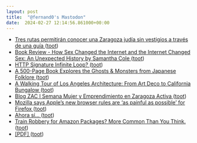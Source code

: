 ```yaml
---
layout: post
title:  "@fernand0's Mastodon"
date:  2024-02-27 12:14:56.861000+00:00
---
```

*  [Tres rutas permitirán conocer una Zaragoza judía sin vestigios a través de una guía ](https://www.aragondigital.es/articulo/cultura/rutas-permitiran-conocer-zaragoza-judia-vestigios-traves-guia/20240226141248864238.htm) ([toot](https://mastodon.social/@fernand0/112003389643854318))
*  [Book Review - How Sex Changed the Internet and the Internet Changed Sex: An Unexpected History by Samantha Cole ](https://shkspr.mobi/blog/2024/02/book-review-how-sex-changed-the-internet-and-the-internet-changed-sex-an-unexpected-history-by-samantha-cole) ([toot](https://mastodon.social/@fernand0/112003116853350451))
*  [HTTP Signature Infinite Loop? ](https://shkspr.mobi/blog/2024/02/http-signature-infinite-loop) ([toot](https://mastodon.social/@fernand0/112003019308692246))
*  [A 500-Page Book Explores the Ghosts & Monsters from Japanese Folklore ](https://www.openculture.com/2024/02/a-500-page-book-explores-the-ghosts-monsters-from-japanese-folklore.htm) ([toot](https://mastodon.social/@fernand0/112002760973629806))
*  [A Walking Tour of Los Angeles Architecture: From Art Deco to California Bungalow ](https://www.openculture.com/2024/02/a-walking-tour-of-los-angeles-architecture-from-art-deco-to-california-bungalow.htm) ([toot](https://mastodon.social/@fernand0/112001115460859015))
*  [Blog ZAC I Semana Mujer y Emprendimiento en Zaragoza Activa  ](https://blogzac.es/semana-mujer-y-emprendimiento/) ([toot](https://mastodon.social/@fernand0/111999228843113776))
*  [Mozilla says Apple’s new browser rules are ‘as painful as possible’ for Firefox ](https://www.theverge.com/2024/1/26/24052067/mozilla-apple-ios-browser-rules-firefo) ([toot](https://mastodon.social/@fernand0/111998898885843532))
*  [Ahora sí… ](https://avecesunafoto.wordpress.com/2024/02/26/ahora-si) ([toot](https://mastodon.social/@fernand0/111998679978799952))
*  [Train Robbery for Amazon Packages? More Common Than You Think. ](https://www.nytimes.com/2024/01/23/magazine/train-robbery-amazon-packages.htm) ([toot](https://mastodon.social/@fernand0/111998627351208828))
*  [[PDF]    ](https://assets.csom.umn.edu/assets/71516.pdf) ([toot](https://mastodon.social/@fernand0/111998394260016471))
